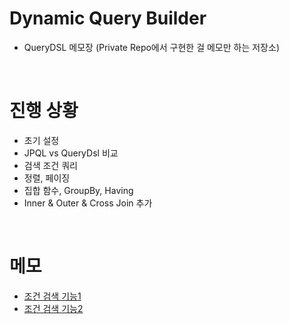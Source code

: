 # Dynamic Query Builder
- QueryDSL 메모장 (Private Repo에서 구현한 걸 메모만 하는 저장소)

<br>

# 진행 상황
- 초기 설정
- JPQL vs QueryDsl 비교
- 검색 조건 쿼리
- 정렬, 페이징
- 집합 함수, GroupBy, Having
- Inner & Outer & Cross Join 추가

<br>

# 메모
- [조건 검색 기능1](https://github.com/spacedustz/Query-Builder/blob/main/src/main/kotlin/com/querybuilder/Description/Search-Admin.md)
- [조건 검색 기능2](https://github.com/spacedustz/Query-Builder/blob/main/src/main/kotlin/com/querybuilder/Description/Conditional-Query.md)
